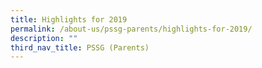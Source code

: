 ```yaml
---
title: Highlights for 2019
permalink: /about-us/pssg-parents/highlights-for-2019/
description: ""
third_nav_title: PSSG (Parents)
---
```

